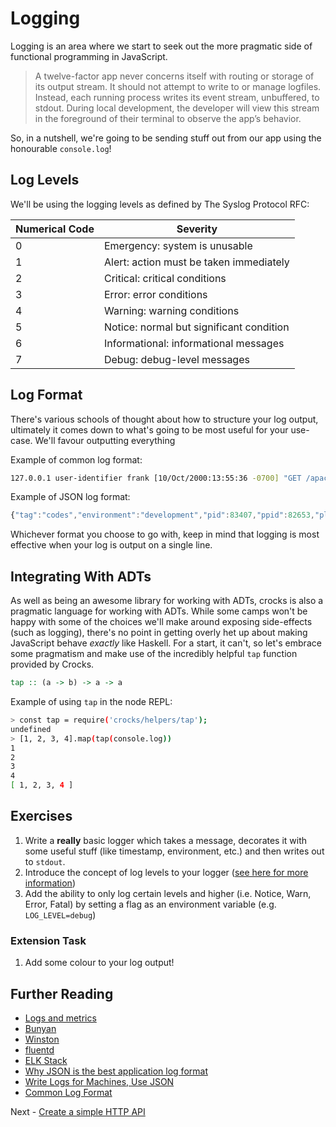 # Logging

Logging is an area where we start to seek out the more pragmatic side of functional programming in JavaScript.

> A twelve-factor app never concerns itself with routing or storage of its output stream. It should not attempt to write to or manage logfiles. Instead, each running process writes its event stream, unbuffered, to stdout. During local development, the developer will view this stream in the foreground of their terminal to observe the app’s behavior.

So, in a nutshell, we're going to be sending stuff out from our app using the honourable `console.log`!

## Log Levels

We'll be using the logging levels as defined by The Syslog Protocol RFC:

| Numerical Code | Severity |
| --- | --- |
| 0 | Emergency: system is unusable |
| 1 | Alert: action must be taken immediately |
| 2 | Critical: critical conditions |
| 3 | Error: error conditions |
| 4 | Warning: warning conditions |
| 5 | Notice: normal but significant condition |
| 6 | Informational: informational messages |
| 7 | Debug: debug-level messages |

## Log Format

There's various schools of thought about how to structure your log output, ultimately it comes down to what's going to be most useful for your use-case. We'll favour outputting everything 

Example of common log format:
```bash
127.0.0.1 user-identifier frank [10/Oct/2000:13:55:36 -0700] "GET /apache_pb.gif HTTP/1.0" 200 2326
```

Example of JSON log format:
```JavaScript
{"tag":"codes","environment":"development","pid":83407,"ppid":82653,"platform":"darwin","timestamp":1528069192556,"dateTime":"2018-06-03T23:39:52.556Z","level":"NOTICE","body":{"message":"Invalid status code supplied","path":"/status-codes/509","status":509}}
```

Whichever format you choose to go with, keep in mind that logging is most effective when your log is output on a single line.

## Integrating With ADTs

As well as being an awesome library for working with ADTs, crocks is also a pragmatic language for working with ADTs. While some camps won't be happy with some of the choices we'll make around exposing side-effects (such as logging), there's no point in getting overly het up about making JavaScript behave *exactly* like Haskell. For a start, it can't, so let's embrace some pragmatism and make use of the incredibly helpful `tap` function provided by Crocks.

```haskell
tap :: (a -> b) -> a -> a
```

Example of using `tap` in the node REPL:
```bash
> const tap = require('crocks/helpers/tap');
undefined
> [1, 2, 3, 4].map(tap(console.log))
1
2
3
4
[ 1, 2, 3, 4 ]
```

## Exercises

1. Write a **really** basic logger which takes a message, decorates it with some useful stuff (like timestamp, environment, etc.) and then writes out to `stdout`.
1. Introduce the concept of log levels to your logger ([see here for more information]())
1. Add the ability to only log certain levels and higher (i.e. Notice, Warn, Error, Fatal) by setting a flag as an environment variable (e.g. `LOG_LEVEL=debug`)

### Extension Task

1. Add some colour to your log output!

## Further Reading

* [Logs and metrics](https://medium.com/@copyconstruct/logs-and-metrics-6d34d3026e38)
* [Bunyan](https://npmjs.org/package/bunyan)
* [Winston](https://npmjs.org/package/winston)
* [fluentd](https://www.fluentd.org/)
* [ELK Stack](https://www.elastic.co/elk-stack)
* [Why JSON is the best application log format](https://www.loggly.com/blog/why-json-is-the-best-application-log-format-and-how-to-switch/)
* [Write Logs for Machines, Use JSON](https://paul.querna.org/articles/2011/12/26/log-for-machines-in-json/)
* [Common Log Format](https://en.wikipedia.org/wiki/Common_Log_Format)

Next - [Create a simple HTTP API](./a-simple-application.md)
